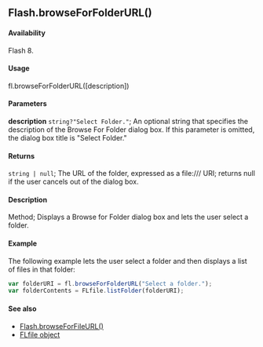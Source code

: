 ## Flash.browseForFolderURL()

#### Availability

Flash 8.

#### Usage

fl.browseForFolderURL([description])

#### Parameters

**description** `string?"Select Folder."`; An optional string that specifies the description of the Browse For Folder dialog box. If this parameter is omitted, the dialog box title is "Select Folder."

#### Returns

`string | null`; The URL of the folder, expressed as a file:/// URI; returns null if the user cancels out of the dialog box.

#### Description

Method; Displays a Browse for Folder dialog box and lets the user select a folder.

#### Example

The following example lets the user select a folder and then displays a list of files in that folder:

```javascript
var folderURI = fl.browseForFolderURL("Select a folder.");
var folderContents = FLfile.listFolder(folderURI);
```

#### See also

- [Flash.browseForFileURL()](../Flash_object/Flash3.md)
- [FLfile object](../FLfile_object/FLfile_summary.md)
